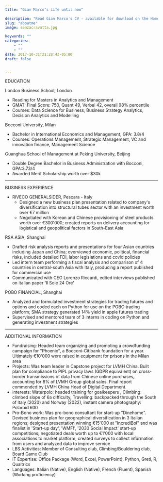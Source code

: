 ```yaml
---
title: "Gian Marco's Life until now"
      
description: "Read Gian Marco's CV - available for download on the Home page"
slug: "aboutme"
image: senzacravatta.jpg

keywords: ""
categories: 
    - ""
    - ""
date: 2017-10-31T21:28:43-05:00
draft: false


--- 
```

EDUCATION 

London Business School, London
  - Reading for Masters in Analytics and Management
  - GMAT: Final Score: 750, Quant 49, Verbal 42, overall 98% percentile
  - Courses: Data Science for Business, Business Strategy Analytics, Decision Analytics and Modelling

Bocconi University, Milan 
  - Bachelor in International Economics and Management, GPA: 3.8/4
  - Courses: Operations Management, Strategic Management, VC and innovation finance, Management Science

Guanghua School of Management at Peking University, Beijing
  - Double Degree Bachelor in Business Administration with Bocconi, GPA:3.73/4
  - Awarded Merit Scholarship worth over $30k
---
BUSINESS EXPERIENCE

- RIVECO GENERALSIDER, Pescara - Italy
  - Designed a new business plan presentation related to company's diversification into structural tubes sector with an investment worth over €7 million
  - Negotiated with Korean and Chinese provisioning of steel products worth over €300'000; created reports on delivery accounting for logistical and geopolitical factors in South-East Asia

RSA ASIA, Shanghai
  - Drafted risk analysis reports and presentations for four Asian countries including Japan and China; overviewed economic, political, financial risks, included detailed FDI, labor legislations and covid policies
  - Led intern team performing a fiscal analysis and comparison of 4 countries in central-south Asia with Italy, producing a report published for commercial use
  - Communicated with CEO Lorenzo Riccardi, edited interviews published on Italian paper 'Il Sole 24 Ore'

POBO FINANCIAL, Shanghai  
  - Analyzed and formulated investment strategies for trading futures and options and coded each on Python
for use on the POBO trading platform; SMA strategy generated 14% yield in apple futures trading
  - Supervised and mentored team of 3 interns in coding on Python and generating investment strategies 
---
ADDITIONAL INFORMATION
- Fundraising: Headed team organizing and promoting a crowdfunding campaign for "Phoenix", a Bocconi-Citibank foundation for a year. Ultimately €10'000 were raised in equipment for prisons in the Milan area
- Projects: Was team leader in Capstone project for LVMH China. Built plan for compliance to PIPL privacy laws (GDPR equivalent) on cross-border transmissions of data from Chinese online purchases, accounting for 8% of LVMH Group global sales. Final report commended by LVMH China Head of Digital Department.
- Interests: Waterpolo: headed training for goalkeepers , Climbing: climbed slope of 6a difficulty, Travelling: backpacked through the South of Italy (2020) and Norway (2022), instant camera photography: Polaroid 600
- Pro-Bono work: Was pro-bono consultant for start-up "Dinehome". Devised business plan for geographical diversification in 3 Italian regions; designed presentation winning €15'000 at "IncrediBol" and was finalist in 'Start-up day', 'WMF!', '2030 Social Impact' start-up competitions; negotiated deals worth up to €1'000 with local associations to market platform; created surveys to collect information from users and analyzed data to improve service
- LBS Activities: Member of Consulting club, Climbing/Bouldering club, Board Game Club
- IT Expertise: Office Package (Word, Excel, PowerPoint), Python, Gretl, R, Qualtrics
- Languages: Italian (Native), English (Native), French (Fluent), Spanish (Working proficiency)





